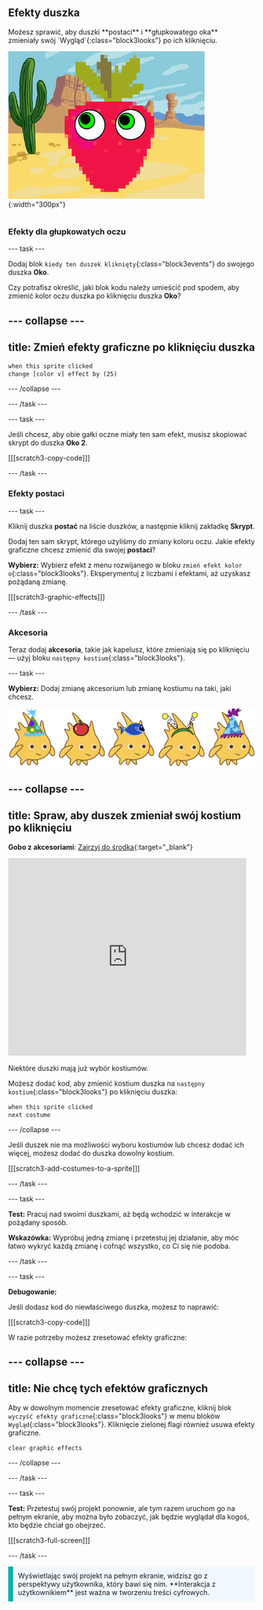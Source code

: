 ## Efekty duszka

<div style="display: flex; flex-wrap: wrap">
<div style="flex-basis: 200px; flex-grow: 1; margin-right: 15px;">
Możesz sprawić, aby duszki **postaci** i **głupkowatego oka** zmieniały swój `Wygląd`{:class="block3looks"} po ich kliknięciu.
</div>
<div>

![Postać i oczy z efektami graficznymi.](images/character-graphic-effects.png){:width="300px"}    

</div>
</div>

### Efekty dla głupkowatych oczu

--- task ---

Dodaj blok `kiedy ten duszek kliknięty`{:class="block3events"} do swojego duszka **Oko**.

Czy potrafisz określić, jaki blok kodu należy umieścić pod spodem, aby zmienić kolor oczu duszka po kliknięciu duszka **Oko**?

--- collapse ---
---
title: Zmień efekty graficzne po kliknięciu duszka
---

```blocks3
when this sprite clicked  
change [color v] effect by (25)
```

--- /collapse ---

--- /task ---

--- task ---

Jeśli chcesz, aby obie gałki oczne miały ten sam efekt, musisz skopiować skrypt do duszka **Oko 2**.

[[[scratch3-copy-code]]]

--- /task ---

### Efekty postaci

--- task ---

Kliknij duszka **postać** na liście duszków, a następnie kliknij zakładkę **Skrypt**.

Dodaj ten sam skrypt, którego użyliśmy do zmiany koloru oczu. Jakie efekty graficzne chcesz zmienić dla swojej **postaci**?

**Wybierz:** Wybierz efekt z menu rozwijanego w bloku `zmień efekt kolor o`{:class="block3looks"}. Eksperymentuj z liczbami i efektami, aż uzyskasz pożądaną zmianę.

[[[scratch3-graphic-effects]]]

--- /task ---

### Akcesoria

Teraz dodaj **akcesoria**, takie jak kapelusz, które zmieniają się po kliknięciu — użyj bloku `następny kostium`{:class="block3looks"}.

--- task ---

**Wybierz:** Dodaj zmianę akcesorium lub zmianę kostiumu na taki, jaki chcesz.

![Duszki z akcesoriami.](images/accessory-sprite.png)

--- collapse ---
---
title: Spraw, aby duszek zmieniał swój kostium po kliknięciu
---

**Gobo z akcesoriami**: [Zajrzyj do środka](https://scratch.mit.edu/projects/496334057/editor){:target="_blank"}
<div class="scratch-preview">
<iframe allowtransparency="true" width="485" height="402" src="https://scratch.mit.edu/projects/embed/496334057/?autostart=false" frameborder="0"></iframe>
</div>

Niektóre duszki mają już wybór kostiumów.

Możesz dodać kod, aby zmienić kostium duszka na `następny kostium`{:class="block3looks"} po kliknięciu duszka:

```blocks3
when this sprite clicked
next costume
```

--- /collapse ---

Jeśli duszek nie ma możliwości wyboru kostiumów lub chcesz dodać ich więcej, możesz dodać do duszka dowolny kostium.

[[[scratch3-add-costumes-to-a-sprite]]]

--- /task ---

--- task ---

**Test:** Pracuj nad swoimi duszkami, aż będą wchodzić w interakcje w pożądany sposób.

**Wskazówka:** Wypróbuj jedną zmianę i przetestuj jej działanie, aby móc łatwo wykryć każdą zmianę i cofnąć wszystko, co Ci się nie podoba.

--- /task ---

--- task ---

**Debugowanie:**

Jeśli dodasz kod do niewłaściwego duszka, możesz to naprawić:

[[[scratch3-copy-code]]]

W razie potrzeby możesz zresetować efekty graficzne:

--- collapse ---
---
title: Nie chcę tych efektów graficznych
---

Aby w dowolnym momencie zresetować efekty graficzne, kliknij blok `wyczyść efekty graficzne`{:class="block3looks"} w menu bloków `Wygląd`{:class="block3looks"}. Kliknięcie zielonej flagi również usuwa efekty graficzne.

```blocks3
clear graphic effects
```
--- /collapse ---

--- /task ---

--- task ---

**Test:** Przetestuj swój projekt ponownie, ale tym razem uruchom go na pełnym ekranie, aby można było zobaczyć, jak będzie wyglądał dla kogoś, kto będzie chciał go obejrzeć.

[[[scratch3-full-screen]]]

--- /task ---

<p style="border-left: solid; border-width:10px; border-color: #0faeb0; background-color: aliceblue; padding: 10px;">
Wyświetlając swój projekt na pełnym ekranie, widzisz go z perspektywy użytkownika, który bawi się nim. **Interakcja z użytkownikiem** jest ważna w tworzeniu treści cyfrowych. 
</p>


